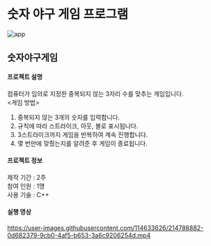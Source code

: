 # 숫자 야구 게임 프로그램

![app](https://user-images.githubusercontent.com/114633626/214784901-9e4fe956-0401-416e-9445-22a468e80816.png)

 ## 숫자야구게임
  #### 프로젝트 설명
   컴퓨터가 임의로 지정한 중복되지 않는 3자리 수를 맞추는 게임입니다. <br />
   <게임 방법> <br />
   1. 중복되지 않는 3개의 숫자를 입력합니다. <br />
   2. 규칙에 따라 스트라이크, 아웃, 볼로 표시됩니다. <br />
   3. 3스트라이크까지 게임을 반복하여 계속 진행합니다. <br />
   4. 몇 번만에 맞췄는지를 알려준 후 게임이 종료됩니다.
   
  #### 프로젝트 정보
   제작 기간 : 2주 <br />
   참여 인원 : 1명 <br />
   사용 기술 : C++

  #### 실행 영상
   https://user-images.githubusercontent.com/114633626/214788882-0d682379-9cb0-4af5-b653-3a6c9206254d.mp4
